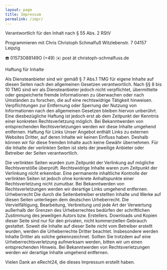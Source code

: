 ```yaml
---
layout: page
title: Impressum
permalink: /impr/
---
```


Verantwortlich für den Inhalt nach § 55 Abs. 2 RStV

Programmieren mit Chris
Christoph Schmalfuß
Witzlebenstr. 7
04157 Leipzig

☎️ 01573O88149O (+49)
✉️ post ät christoph-schmalfuss.de

Haftung für Inhalte

Als Diensteanbieter sind wir gemäß § 7 Abs.1 TMG für eigene Inhalte auf diesen Seiten nach den
allgemeinen Gesetzen verantwortlich. Nach §§ 8 bis 10 TMG sind wir als Diensteanbieter jedoch nicht verpflichtet,
übermittelte oder gespeicherte fremde Informationen zu überwachen oder nach Umständen zu forschen, die auf eine
rechtswidrige Tätigkeit hinweisen. Verpflichtungen zur Entfernung oder Sperrung der Nutzung von Informationen nach
den allgemeinen Gesetzen bleiben hiervon unberührt. Eine diesbezügliche Haftung ist jedoch erst ab dem Zeitpunkt der
Kenntnis einer konkreten Rechtsverletzung möglich. Bei Bekanntwerden von entsprechenden Rechtsverletzungen werden
wir diese Inhalte umgehend entfernen. Haftung für Links Unser Angebot enthält Links zu externen Websites Dritter,
auf deren Inhalte wir keinen Einfluss haben. Deshalb können wir für diese fremden Inhalte auch keine Gewähr übernehmen.
Für die Inhalte der verlinkten Seiten ist stets der jeweilige Anbieter oder Betreiber der Seiten verantwortlich.

Die verlinkten Seiten wurden zum Zeitpunkt der Verlinkung auf mögliche Rechtsverstöße überprüft. Rechtswidrige Inhalte
waren zum Zeitpunkt der Verlinkung nicht erkennbar. Eine permanente inhaltliche Kontrolle der verlinkten Seiten ist
jedoch ohne konkrete Anhaltspunkte einer Rechtsverletzung nicht zumutbar. Bei Bekanntwerden von Rechtsverletzungen
werden wir derartige Links umgehend entfernen. Urheberrecht Die durch die Seitenbetreiber erstellten Inhalte und Werke
auf diesen Seiten unterliegen dem deutschen Urheberrecht. Die Vervielfältigung, Bearbeitung, Verbreitung und jede Art
der Verwertung außerhalb der Grenzen des Urheberrechtes bedürfen der schriftlichen Zustimmung des jeweiligen Autors bzw.
Erstellers. Downloads und Kopien dieser Seite sind nur für den privaten, nicht kommerziellen Gebrauch gestattet.
Soweit die Inhalte auf dieser Seite nicht vom Betreiber erstellt wurden, werden die Urheberrechte Dritter beachtet.
Insbesondere werden Inhalte Dritter als solche gekennzeichnet. Sollten Sie trotzdem auf eine Urheberrechtsverletzung
aufmerksam werden, bitten wir um einen entsprechenden Hinweis. Bei Bekanntwerden von Rechtsverletzungen werden wir
derartige Inhalte umgehend entfernen.

Vielen Dank an eRecht24, die dieses Impressum erstellt haben.
